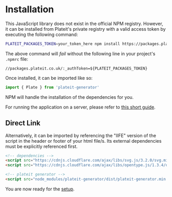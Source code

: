 # Installation

This JavaScript library does not exist in the official NPM registry. However, it can be installed from Plateit's private registry with a valid access token by executing the following command:

```bash
PLATEIT_PACKAGES_TOKEN=your_token_here npm install https://packages.plateit.co.uk/plateit-generator-2.0.2.tgz
```

The above command will *fail* without the following line in your project's `.npmrc` file:

```
//packages.plateit.co.uk/:_authToken=${PLATEIT_PACKAGES_TOKEN}
```

Once installed, it can be imported like so:

```javascript
import { Plate } from 'plateit-generator'
```

NPM will handle the installation of the dependencies for you.

For running the application on a server, please refer to [this short guide](/server.md).

## Direct Link

Alternatively, it can be imported by referencing the "IIFE" version of the script in the header or footer of your html file/s. Its external dependencies must be explicitly referenced first.

```html
<!-- dependencies -->
<script src="https://cdnjs.cloudflare.com/ajax/libs/svg.js/3.2.0/svg.min.js"></script>
<script src="https://cdnjs.cloudflare.com/ajax/libs/opentype.js/1.3.4/opentype.min.js"></script>

<!-- plateit generator -->
<script src="node_modules/plateit-generator/dist/plateit-generator.min.iife.js"></script>
```

You are now ready for the [setup](/setup.md).